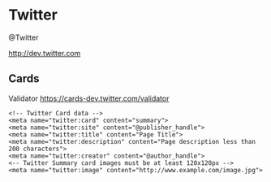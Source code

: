 # Twitter
@Twitter

<http://dev.twitter.com>

Cards
-----
Validator <https://cards-dev.twitter.com/validator>

	<!-- Twitter Card data -->
	<meta name="twitter:card" content="summary">
	<meta name="twitter:site" content="@publisher_handle">
	<meta name="twitter:title" content="Page Title">
	<meta name="twitter:description" content="Page description less than 200 characters">
	<meta name="twitter:creator" content="@author_handle">
	<-- Twitter Summary card images must be at least 120x120px -->
	<meta name="twitter:image" content="http://www.example.com/image.jpg">
 

